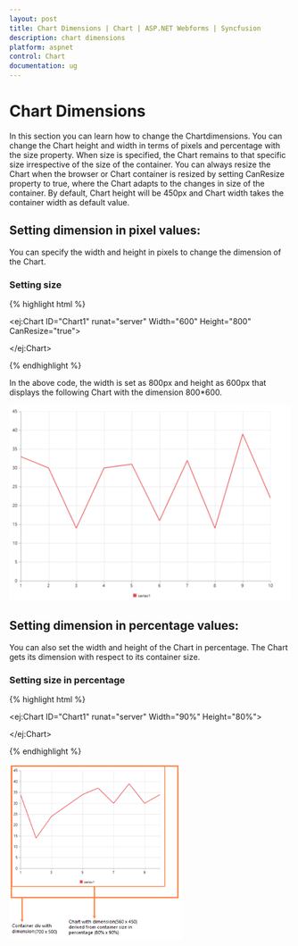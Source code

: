 ```yaml
---
layout: post
title: Chart Dimensions | Chart | ASP.NET Webforms | Syncfusion
description: chart dimensions
platform: aspnet
control: Chart
documentation: ug
---
```


# Chart Dimensions

In this section you can learn how to change the Chartdimensions. You can change the Chart height and width in terms of pixels and percentage with the size property. When size is specified, the Chart remains to that specific size irrespective of the size of the container. You can always resize the Chart when the browser or Chart container is resized by setting CanResize property to true, where the Chart adapts to the changes in size of the container. By default, Chart height will be 450px and Chart width takes the container width as default value.

## Setting dimension in pixel values:

You can specify the width and height in pixels to change the dimension of the Chart. 

### Setting size

{% highlight html %}


<ej:Chart ID="Chart1" runat="server" Width="600" Height="800" CanResize="true">

</ej:Chart>


{% endhighlight  %}


In the above code, the width is set as 800px and height as 600px that displays the following Chart with the dimension 800*600.



![](Chart-Dimensions_images/Chart-Dimensions_img1.png)



## Setting dimension in percentage values:

You can also set the width and height of the Chart in percentage. The Chart gets its dimension with respect to its container size.

### Setting size in percentage


{% highlight html %}


<ej:Chart ID="Chart1" runat="server" Width="90%" Height="80%">

</ej:Chart>


{% endhighlight  %}




![](Chart-Dimensions_images/Chart-Dimensions_img2.png)



